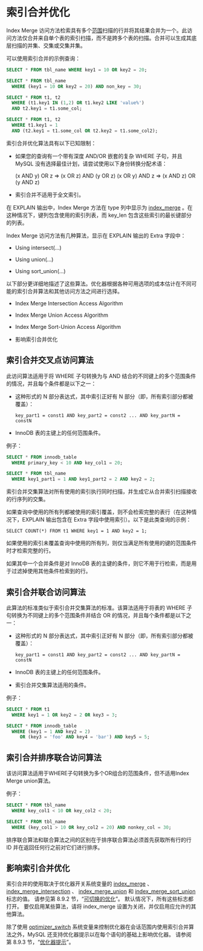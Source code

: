 # 索引合并优化

Index Merge 访问方法检索具有多个[范围](https://dev.mysql.com/doc/refman/8.0/en/explain-output.html#jointype_range)扫描的行并将其结果合并为一个。此访问方法仅合并来自单个表的索引扫描，而不是跨多个表的扫描。合并可以生成其底层扫描的并集、​​交集或交集并集。

可以使用索引合并的示例查询：

```sql
SELECT * FROM tbl_name WHERE key1 = 10 OR key2 = 20;

SELECT * FROM tbl_name
  WHERE (key1 = 10 OR key2 = 20) AND non_key = 30;

SELECT * FROM t1, t2
  WHERE (t1.key1 IN (1,2) OR t1.key2 LIKE 'value%')
  AND t2.key1 = t1.some_col;

SELECT * FROM t1, t2
  WHERE t1.key1 = 1
  AND (t2.key1 = t1.some_col OR t2.key2 = t1.some_col2);
```

索引合并优化算法具有以下已知限制：

- 如果您的查询有一个带有深度 AND/OR 嵌套的复杂 WHERE 子句，并且 MySQL 没有选择最佳计划，请尝试使用以下身份转换分配术语：

  (x AND y) OR z => (x OR z) AND (y OR z)
  (x OR y) AND z => (x AND z) OR (y AND z)

- 索引合并不适用于全文索引。

在 EXPLAIN 输出中，Index Merge 方法在 type 列中显示为 [index_merge](https://dev.mysql.com/doc/refman/8.0/en/explain-output.html#jointype_index_merge) 。在这种情况下，键列包含使用的索引列表，而 key_len 包含这些索引的最长键部分的列表。

Index Merge 访问方法有几种算法，显示在 EXPLAIN 输出的 Extra 字段中：

- Using intersect(...)

- Using union(...)

- Using sort_union(...)

以下部分更详细地描述了这些算法。优化器根据各种可用选项的成本估计在不同可能的索引合并算法和其他访问方法之间进行选择。

- Index Merge Intersection Access Algorithm

- Index Merge Union Access Algorithm

- Index Merge Sort-Union Access Algorithm

- 影响索引合并优化

## 索引合并交叉点访问算法

此访问算法适用于将 WHERE 子句转换为与 AND 结合的不同键上的多个范围条件的情况，并且每个条件都是以下之一：

- 这种形式的 N 部分表达式，其中索引正好有 N 部分（即，所有索引部分都被覆盖）：

  `key_part1 = const1 AND key_part2 = const2 ... AND key_partN = constN`

- InnoDB 表的主键上的任何范围条件。

例子：

```sql
SELECT * FROM innodb_table
  WHERE primary_key < 10 AND key_col1 = 20;

SELECT * FROM tbl_name
  WHERE key1_part1 = 1 AND key1_part2 = 2 AND key2 = 2;
```

索引合并交集算法对所有使用的索引执行同时扫描，并生成它从合并索引扫描接收的行序列的交集。

如果查询中使用的所有列都被使用的索引覆盖，则不会检索完整的表行（在这种情况下，EXPLAIN 输出包含在 Extra 字段中使用索引）。以下是此类查询的示例：

`SELECT COUNT(*) FROM t1 WHERE key1 = 1 AND key2 = 1;`

如果使用的索引未覆盖查询中使用的所有列，则仅当满足所有使用的键的范围条件时才检索完整的行。

如果其中一个合并条件是对 InnoDB 表的主键的条件，则它不用于行检索，而是用于过滤掉使用其他条件检索到的行。

## 索引合并联合访问算法

此算法的标准类似于索引合并交集算法的标准。该算法适用于将表的 WHERE 子句转换为不同键上的多个范围条件并结合 OR 的情况，并且每个条件都是以下之一：

- 这种形式的 N 部分表达式，其中索引正好有 N 部分（即，所有索引部分都被覆盖）：

  `key_part1 = const1 AND key_part2 = const2 ... AND key_partN = constN`

- InnoDB 表的主键上的任何范围条件。

- 索引合并交集算法适用的条件。

例子：

```sql
SELECT * FROM t1
  WHERE key1 = 1 OR key2 = 2 OR key3 = 3;

SELECT * FROM innodb_table
  WHERE (key1 = 1 AND key2 = 2)
     OR (key3 = 'foo' AND key4 = 'bar') AND key5 = 5;
```

## 索引合并排序联合访问算法

该访问算法适用于WHERE子句转换为多个OR组合的范围条件，但不适用Index Merge union算法。

例子：

```sql
SELECT * FROM tbl_name
  WHERE key_col1 < 10 OR key_col2 < 20;

SELECT * FROM tbl_name
  WHERE (key_col1 > 10 OR key_col2 = 20) AND nonkey_col = 30;
```

排序联合算法和联合算法之间的区别在于排序联合算法必须首先获取所有行的行 ID 并在返回任何行之前对它们进行排序。

## 影响索引合并优化

索引合并的使用取决于优化器开关系统变量的 [index_merge](https://dev.mysql.com/doc/refman/8.0/en/switchable-optimizations.html#optflag_index-merge) 、 [index_merge_intersection](https://dev.mysql.com/doc/refman/8.0/en/switchable-optimizations.html#optflag_index-merge-intersection) 、 [index_merge_union](https://dev.mysql.com/doc/refman/8.0/en/switchable-optimizations.html#optflag_index-merge-union) 和 [index_merge_sort_union](https://dev.mysql.com/doc/refman/8.0/en/switchable-optimizations.html#optflag_index-merge-sort-union) 标志的值。 请参见第 8.9.2 节，“[可切换的优化](https://dev.mysql.com/doc/refman/8.0/en/server-system-variables.html#sysvar_optimizer_switch)”。 默认情况下，所有这些标志都打开。 要仅启用某些算法，请将 index_merge 设置为关闭，并仅启用应允许的其他算法。

除了使用 [optimizer_switch](https://dev.mysql.com/doc/refman/8.0/en/server-system-variables.html#sysvar_optimizer_switch) 系统变量来控制优化器在会话范围内使用索引合并算法之外，MySQL 还支持优化器提示以在每个语句的基础上影响优化器。 请参阅第 8.9.3 节，“[优化器提示](https://dev.mysql.com/doc/refman/8.0/en/optimizer-hints.html)”。
